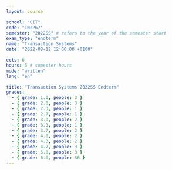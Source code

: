 ```yaml
---
layout: course

school: "CIT"
code: "IN2267"
semester: "2022SS" # refers to the year of the semester start
exam_type: "endterm"
name: "Transaction Systems"
date: "2022-08-12 12:00:00 +0100"

ects: 6
hours: 5 # semester hours
mode: "written"
lang: "en"

title: "Transaction Systems 2022SS Endterm"
grades:
  - { grade: 1.0, people: 3 }
  - { grade: 2.0, people: 3 }
  - { grade: 2.3, people: 1 }
  - { grade: 2.7, people: 1 }
  - { grade: 3.0, people: 2 }
  - { grade: 3.3, people: 1 }
  - { grade: 3.7, people: 2 }
  - { grade: 4.0, people: 2 }
  - { grade: 4.3, people: 2 }
  - { grade: 4.7, people: 3 }
  - { grade: 5.0, people: 3 }
  - { grade: 6.0, people: 36 }
---
```



